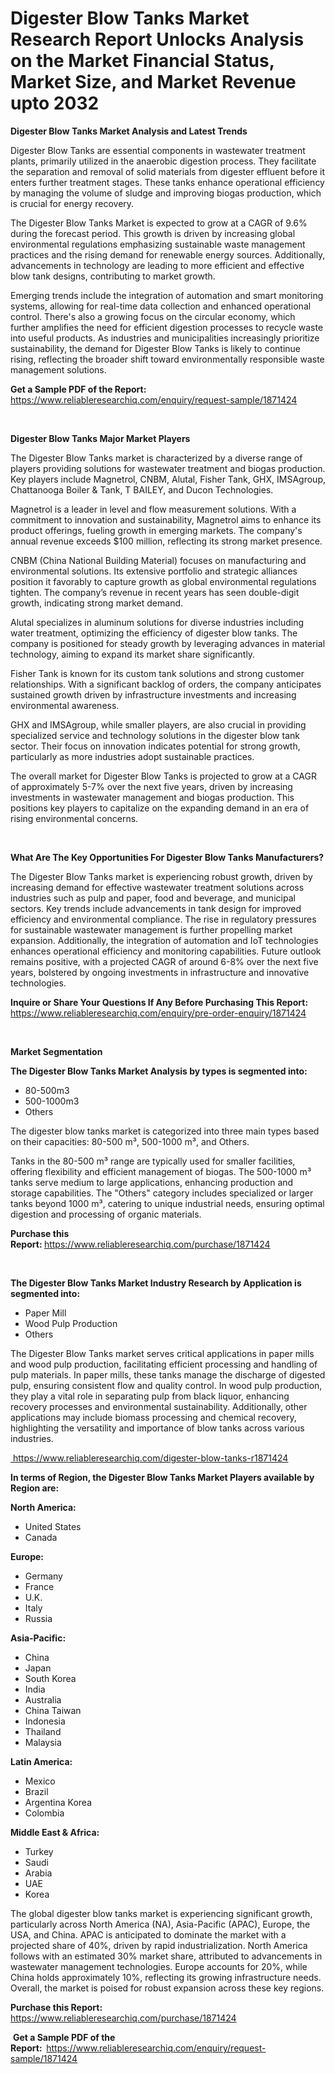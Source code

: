 <p><h1>Digester Blow Tanks Market Research Report Unlocks Analysis on the Market Financial Status, Market Size, and Market Revenue upto 2032</h1></p><p><strong>Digester Blow Tanks Market Analysis and Latest Trends</strong></p>
<p><p>Digester Blow Tanks are essential components in wastewater treatment plants, primarily utilized in the anaerobic digestion process. They facilitate the separation and removal of solid materials from digester effluent before it enters further treatment stages. These tanks enhance operational efficiency by managing the volume of sludge and improving biogas production, which is crucial for energy recovery.</p><p>The Digester Blow Tanks Market is expected to grow at a CAGR of 9.6% during the forecast period. This growth is driven by increasing global environmental regulations emphasizing sustainable waste management practices and the rising demand for renewable energy sources. Additionally, advancements in technology are leading to more efficient and effective blow tank designs, contributing to market growth. </p><p>Emerging trends include the integration of automation and smart monitoring systems, allowing for real-time data collection and enhanced operational control. There's also a growing focus on the circular economy, which further amplifies the need for efficient digestion processes to recycle waste into useful products. As industries and municipalities increasingly prioritize sustainability, the demand for Digester Blow Tanks is likely to continue rising, reflecting the broader shift toward environmentally responsible waste management solutions.</p></p>
<p><strong>Get a Sample PDF of the Report:&nbsp;</strong> <a href="https://www.reliableresearchiq.com/enquiry/request-sample/1871424?utm_campaign=3068&utm_medium=2&utm_source=Github&utm_content=ia&utm_term=12042025&utm_id=digester-blow-tanks">https://www.reliableresearchiq.com/enquiry/request-sample/1871424</a></p>
<p>&nbsp;</p>
<p><strong>Digester Blow Tanks Major Market Players</strong></p>
<p><p>The Digester Blow Tanks market is characterized by a diverse range of players providing solutions for wastewater treatment and biogas production. Key players include Magnetrol, CNBM, Alutal, Fisher Tank, GHX, IMSAgroup, Chattanooga Boiler & Tank, T BAILEY, and Ducon Technologies. </p><p>Magnetrol is a leader in level and flow measurement solutions. With a commitment to innovation and sustainability, Magnetrol aims to enhance its product offerings, fueling growth in emerging markets. The company's annual revenue exceeds $100 million, reflecting its strong market presence.</p><p>CNBM (China National Building Material) focuses on manufacturing and environmental solutions. Its extensive portfolio and strategic alliances position it favorably to capture growth as global environmental regulations tighten. The company’s revenue in recent years has seen double-digit growth, indicating strong market demand.</p><p>Alutal specializes in aluminum solutions for diverse industries including water treatment, optimizing the efficiency of digester blow tanks. The company is positioned for steady growth by leveraging advances in material technology, aiming to expand its market share significantly.</p><p>Fisher Tank is known for its custom tank solutions and strong customer relationships. With a significant backlog of orders, the company anticipates sustained growth driven by infrastructure investments and increasing environmental awareness.</p><p>GHX and IMSAgroup, while smaller players, are also crucial in providing specialized service and technology solutions in the digester blow tank sector. Their focus on innovation indicates potential for strong growth, particularly as more industries adopt sustainable practices.</p><p>The overall market for Digester Blow Tanks is projected to grow at a CAGR of approximately 5-7% over the next five years, driven by increasing investments in wastewater management and biogas production. This positions key players to capitalize on the expanding demand in an era of rising environmental concerns.</p></p>
<p>&nbsp;</p>
<p><strong>What Are The Key Opportunities For Digester Blow Tanks Manufacturers?</strong></p>
<p><p>The Digester Blow Tanks market is experiencing robust growth, driven by increasing demand for effective wastewater treatment solutions across industries such as pulp and paper, food and beverage, and municipal sectors. Key trends include advancements in tank design for improved efficiency and environmental compliance. The rise in regulatory pressures for sustainable wastewater management is further propelling market expansion. Additionally, the integration of automation and IoT technologies enhances operational efficiency and monitoring capabilities. Future outlook remains positive, with a projected CAGR of around 6-8% over the next five years, bolstered by ongoing investments in infrastructure and innovative technologies.</p></p>
<p><strong>Inquire or Share Your Questions If Any Before Purchasing This Report:</strong> <a href="https://www.reliableresearchiq.com/enquiry/pre-order-enquiry/1871424?utm_campaign=3068&utm_medium=2&utm_source=Github&utm_content=ia&utm_term=12042025&utm_id=digester-blow-tanks">https://www.reliableresearchiq.com/enquiry/pre-order-enquiry/1871424</a></p>
<p>&nbsp;</p>
<p><strong>Market Segmentation</strong></p>
<p><strong>The Digester Blow Tanks Market Analysis by types is segmented into:</strong></p>
<p><ul><li>80-500m3</li><li>500-1000m3</li><li>Others</li></ul></p>
<p><p>The digester blow tanks market is categorized into three main types based on their capacities: 80-500 m³, 500-1000 m³, and Others. </p><p>Tanks in the 80-500 m³ range are typically used for smaller facilities, offering flexibility and efficient management of biogas. The 500-1000 m³ tanks serve medium to large applications, enhancing production and storage capabilities. The "Others" category includes specialized or larger tanks beyond 1000 m³, catering to unique industrial needs, ensuring optimal digestion and processing of organic materials.</p></p>
<p><strong>Purchase this Report:&nbsp;</strong><a href="https://www.reliableresearchiq.com/purchase/1871424?utm_campaign=3068&utm_medium=2&utm_source=Github&utm_content=ia&utm_term=12042025&utm_id=digester-blow-tanks">https://www.reliableresearchiq.com/purchase/1871424</a></p>
<p>&nbsp;</p>
<p><strong>The Digester Blow Tanks Market Industry Research by Application is segmented into:</strong></p>
<p><ul><li>Paper Mill</li><li>Wood Pulp Production</li><li>Others</li></ul></p>
<p><p>The Digester Blow Tanks market serves critical applications in paper mills and wood pulp production, facilitating efficient processing and handling of pulp materials. In paper mills, these tanks manage the discharge of digested pulp, ensuring consistent flow and quality control. In wood pulp production, they play a vital role in separating pulp from black liquor, enhancing recovery processes and environmental sustainability. Additionally, other applications may include biomass processing and chemical recovery, highlighting the versatility and importance of blow tanks across various industries.</p></p>
<p><a href="https://www.reliableresearchiq.com/digester-blow-tanks-r1871424?utm_campaign=3068&utm_medium=2&utm_source=Github&utm_content=ia&utm_term=12042025&utm_id=digester-blow-tanks">&nbsp;https://www.reliableresearchiq.com/digester-blow-tanks-r1871424</a></p>
<p><strong>In terms of Region, the Digester Blow Tanks Market Players available by Region are:</strong></p>
<p>
    <p> <strong> North America: </strong>
        <ul>
            <li>United States</li>
            <li>Canada</li>
        </ul>
        </p> 
    <p> <strong> Europe: </strong>
        <ul>
            <li>Germany</li>
            <li>France</li>
            <li>U.K.</li>
            <li>Italy</li>
            <li>Russia</li>
        </ul>
        </p> 
    <p> <strong> Asia-Pacific: </strong>
        <ul>
            <li>China</li>
            <li>Japan</li>
            <li>South Korea</li>
            <li>India</li>
            <li>Australia</li>
            <li>China Taiwan</li>
            <li>Indonesia</li>
            <li>Thailand</li>
            <li>Malaysia</li>
        </ul>
        </p> 
    <p> <strong> Latin America: </strong>
        <ul>
            <li>Mexico</li>
            <li>Brazil</li>
            <li>Argentina Korea</li>
            <li>Colombia</li>
        </ul>
        </p> 
    <p> <strong> Middle East & Africa: </strong>
        <ul>
            <li>Turkey</li>
            <li>Saudi</li>
            <li>Arabia</li>
            <li>UAE</li>
            <li>Korea</li>
        </ul>
    </p>
    </p>
<p><p>The global digester blow tanks market is experiencing significant growth, particularly across North America (NA), Asia-Pacific (APAC), Europe, the USA, and China. APAC is anticipated to dominate the market with a projected share of 40%, driven by rapid industrialization. North America follows with an estimated 30% market share, attributed to advancements in wastewater management technologies. Europe accounts for 20%, while China holds approximately 10%, reflecting its growing infrastructure needs. Overall, the market is poised for robust expansion across these key regions.</p></p>
<p><strong>Purchase this Report: </strong><a href="https://www.reliableresearchiq.com/purchase/1871424?utm_campaign=3068&utm_medium=2&utm_source=Github&utm_content=ia&utm_term=12042025&utm_id=digester-blow-tanks">https://www.reliableresearchiq.com/purchase/1871424</a></p>
<p>&nbsp;<strong>Get a Sample PDF of the Report:&nbsp;&nbsp;</strong><a href="https://www.reliableresearchiq.com/enquiry/request-sample/1871424?utm_campaign=3068&utm_medium=2&utm_source=Github&utm_content=ia&utm_term=12042025&utm_id=digester-blow-tanks">https://www.reliableresearchiq.com/enquiry/request-sample/1871424</a></p>
<p><strong></strong></p>
<p><p></p><p></p><p></p></p>